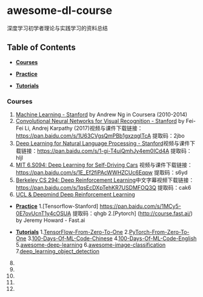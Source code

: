 # awesome-dl-course
深度学习初学者理论与实践学习的资料总结

## Table of Contents

* **[Courses](#courses)**  

* **[Practice](#practice)** 

* **[Tutorials](#tutorials)**

### Courses

1.  [Machine Learning - Stanford](https://class.coursera.org/ml-005) by Andrew Ng in Coursera (2010-2014) 
2.  [Convolutional Neural Networks for Visual Recognition - Stanford](http://vision.stanford.edu/teaching/cs231n/syllabus.html) by Fei-Fei Li, Andrej Karpathy (2017)视频与课件下载链接：https://pan.baidu.com/s/1U63CVgsQmPBb1gxzqglTcA 提取码：2jbo 
3.  [Deep Learning for Natural Language Processing - Stanford](http://cs224d.stanford.edu/)视频与课件下载链接：https://pan.baidu.com/s/1-gi-T4uiQmhJy4em0ICd4A 提取码：hljl 
4.  [MIT 6.S094: Deep Learning for Self-Driving Cars](http://selfdrivingcars.mit.edu/) 视频与课件下载链接：https://pan.baidu.com/s/1E_Ef2fiPAcWWHZCUc6Eqpw 提取码：s6yd 
5.  [Berkeley CS 294: Deep Reinforcement Learning](http://rll.berkeley.edu/deeprlcourse/)中文字幕视频下载链接：https://pan.baidu.com/s/1qsEcDXpTehKR7USDMFOQ3Q 提取码：cak6 
6.  [UCL & Deepmind Deep Reinforcement Learning](https://space.bilibili.com/74997410/)

* **[Practice](#practice)** 
1.[Tensorflow-Stanford] https://pan.baidu.com/s/1MCy5-0E7ovUcnT1y4cOSUA  提取码：qhgb
2.[Pytorch] (http://course.fast.ai/) by Jeremy Howard - Fast.ai

* **[Tutorials](#tutorials)**
1.[TensorFlow-From-Zero-To-One](https://github.com/amusi/TensorFlow-From-Zero-To-One)
2.[PyTorch-From-Zero-To-One](https://github.com/amusi/PyTorch-From-Zero-To-One)
3.[100-Days-Of-ML-Code-Chinese](https://github.com/MLEveryday/)
4.[100-Days-Of-ML-Code-English](https://github.com/Avik-Jain/100-Days-Of-ML-Code)
5.[awesome-deep-learning](https://github.com/ChristosChristofidis/awesome-deep-learning)
6.[awesome-image-classification](https://github.com/weiaicunzai/awesome-image-classification)
7.[deep_learning_object_detection](https://github.com/hoya012/deep_learning_object_detection)
8. 
9.
10.
11.
12.
